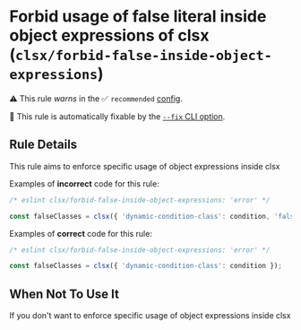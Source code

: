 # Forbid usage of false literal inside object expressions of clsx (`clsx/forbid-false-inside-object-expressions`)

⚠️ This rule _warns_ in the ✅ `recommended` [config](https://github.com/temoncher/eslint-plugin-clsx#presets).

🔧 This rule is automatically fixable by the [`--fix` CLI option](https://eslint.org/docs/latest/user-guide/command-line-interface#--fix).

<!-- end auto-generated rule header -->

## Rule Details

This rule aims to enforce specific usage of object expressions inside clsx

Examples of **incorrect** code for this rule:

```js
/* eslint clsx/forbid-false-inside-object-expressions: 'error' */

const falseClasses = clsx({ 'dynamic-condition-class': condition, 'false-class': false });
```

Examples of **correct** code for this rule:

```js
/* eslint clsx/forbid-false-inside-object-expressions: 'error' */

const falseClasses = clsx({ 'dynamic-condition-class': condition });
```

## When Not To Use It

If you don't want to enforce specific usage of object expressions inside clsx
